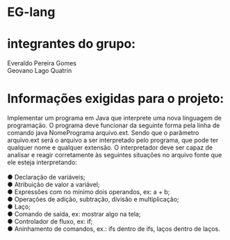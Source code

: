 # EG-lang

# integrantes do grupo:
Everaldo Pereira Gomes <br/>
Geovano Lago Quatrin <br/>

# Informações exigidas para o projeto:
Implementar um programa em Java que interprete uma nova linguagem de programação.  O programa deve funcionar da seguinte forma pela linha de comando java NomePrograma arquivo.ext. Sendo que o parâmetro arquivo.ext será o arquivo a ser interpretado pelo programa, que pode ter qualquer nome e qualquer extensão. O interpretador deve ser capaz de analisar e reagir corretamente
às seguintes situações no arquivo fonte que ele esteja interpretando: <br/><br/>
● Declaração de variáveis; <br/>
● Atribuição de valor a variável; <br/>
● Expressões com no mínimo dois operandos, ex: a + b; <br/>
● Operações de adição, subtração, divisão e multiplicação; <br/>
● Laço; <br/>
● Comando de saída, ex: mostrar algo na tela; <br/>
● Controlador de fluxo, ex: if; <br/>
● Aninhamento de comandos, ex.: ifs dentro de ifs, laços dentro de laços. <br/>







